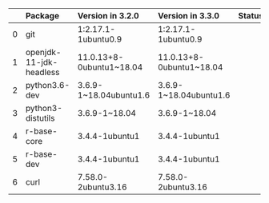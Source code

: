 <!-- markdown-link-check-disable -->

|    | Package                 | Version in 3.2.0         | Version in 3.3.0         | Status   |
|---:|:------------------------|:-------------------------|:-------------------------|:---------|
|  0 | git                     | 1:2.17.1-1ubuntu0.9      | 1:2.17.1-1ubuntu0.9      |          |
|  1 | openjdk-11-jdk-headless | 11.0.13+8-0ubuntu1~18.04 | 11.0.13+8-0ubuntu1~18.04 |          |
|  2 | python3.6-dev           | 3.6.9-1~18.04ubuntu1.6   | 3.6.9-1~18.04ubuntu1.6   |          |
|  3 | python3-distutils       | 3.6.9-1~18.04            | 3.6.9-1~18.04            |          |
|  4 | r-base-core             | 3.4.4-1ubuntu1           | 3.4.4-1ubuntu1           |          |
|  5 | r-base-dev              | 3.4.4-1ubuntu1           | 3.4.4-1ubuntu1           |          |
|  6 | curl                    | 7.58.0-2ubuntu3.16       | 7.58.0-2ubuntu3.16       |          |